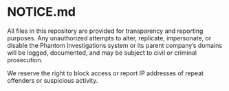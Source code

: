 # NOTICE.md

All files in this repository are provided for transparency and reporting purposes. Any unauthorized attempts to alter, replicate, impersonate, or disable the Phantom Investigations system or its parent company’s domains will be logged, documented, and may be subject to civil or criminal prosecution.

We reserve the right to block access or report IP addresses of repeat offenders or suspicious activity.
